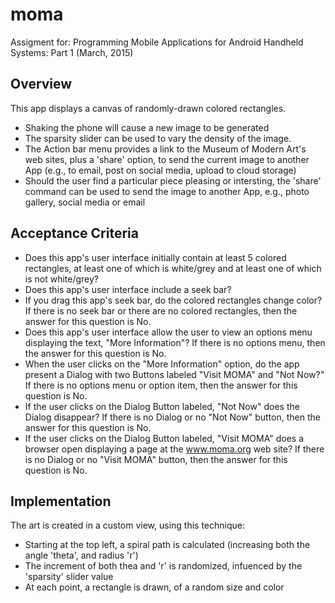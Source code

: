 # moma
Assigment for:
Programming Mobile Applications for Android Handheld Systems: Part 1
(March, 2015)

## Overview
This app displays a canvas of randomly-drawn colored rectangles.
 * Shaking the phone will cause a new image to be generated
 * The sparsity slider can be used to vary the  density of the image.
 * The Action bar menu provides a link to the Museum of Modern Art's web sites, plus a 'share' option, to send the  current image to another App (e.g., to email, post on social media, upload to cloud storage)
 * Should the user find a particular piece pleasing or intersting, the 'share' command can be used to send the image to another App, e.g., photo gallery, social media or email

## Acceptance Criteria

 * Does this app's user interface initially contain at least 5 colored rectangles, at least one of which is white/grey and at least one of which is not white/grey? 
 * Does this app's user interface include a seek bar?
 * If you drag this app's seek bar, do the colored rectangles change color? If there is no seek bar or there are no colored rectangles, then the answer for this question is No.
 * Does this app's user interface allow the user to view an options menu displaying the text, "More Information"? If there is no options menu, then the answer for this question is No.
 * When the user clicks on the "More Information" option, do the app present a Dialog with two Buttons labeled "Visit MOMA" and "Not Now?" If there is no options menu or option item, then the answer for this question is No.
 * If the user clicks on the Dialog Button labeled, "Not Now" does the Dialog disappear? If there is no Dialog or no "Not Now" button, then the answer for this question is No.
 * If the user clicks on the Dialog Button labeled, "Visit MOMA" does a browser open displaying a page at the www.moma.org web site? If there is no Dialog or no "Visit MOMA" button, then the answer for this question is No.
 
## Implementation
The art is created in a custom view, using this technique:
 * Starting at the top left, a spiral path is calculated (increasing both the angle 'theta', and radius 'r')
 * The increment of both thea and 'r' is randomized, infuenced by the 'sparsity' slider value
 * At each point, a rectangle is drawn, of a random size and color

